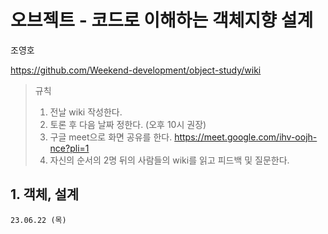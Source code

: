 # 오브젝트 - 코드로 이해하는 객체지향 설계
조영호

https://github.com/Weekend-development/object-study/wiki

> 규칙
> 1. 전날 wiki 작성한다.
> 2. 토론 후 다음 날짜 정한다. (오후 10시 권장)
> 3. 구글 meet으로 화면 공유를 한다. https://meet.google.com/ihv-oojh-nce?pli=1
> 4. 자신의 순서의 2명 뒤의 사람들의 wiki를 읽고 피드백 및 질문한다.

## 1. 객체, 설계
`23.06.22 (목)`

